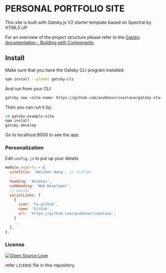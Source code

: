 # PERSONAL PORTFOLIO SITE

This site is built with Gatsby.js V2 starter template based on Spectral by HTML5 UP

For an overview of the project structure please refer to the [Gatsby documentation - Building with Components](https://www.gatsbyjs.org/docs/building-with-components/).

## Install

Make sure that you have the Gatsby CLI program installed:

```sh
npm install --global gatsby-cli
```

And run from your CLI:

```sh
gatsby new <site-name> https://github.com/anubhavsrivastava/gatsby-starter-spectral
```

Then you can run it by:

```sh
cd gatsby-example-site
npm install
gatsby develop
```

Go to localhost:8000 to see the app.

### Personalization

Edit `config.js` to put up your details

```javascript
module.exports = {
  siteTitle: 'Weizhen Wang', // <title>
  ...
  heading: 'Anubhav',
  subHeading: 'Web Developer',
  // social
  socialLinks: [
    {
      icon: 'fa-github',
      name: 'Github',
      url: 'https://github.com/anubhavsrivastava',
    }
    ...
  ],
};

```


### License

[![Open Source Love](https://badges.frapsoft.com/os/mit/mit.svg?v=102)](LICENSE)

refer `LICENSE` file in this repository.
